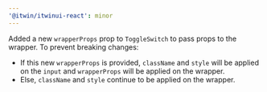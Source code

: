 ```yaml
---
'@itwin/itwinui-react': minor
---
```


Added a new `wrapperProps` prop to `ToggleSwitch` to pass props to the wrapper. To prevent breaking changes:
- If this new `wrapperProps` is provided, `className` and `style` will be applied on the `input` and `wrapperProps` will be applied on the wrapper.
- Else, `className` and `style` continue to be applied on the wrapper.
